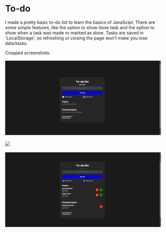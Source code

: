 # To-do
I made a pretty basic to-do list to learn the basics of JavaScipt. There are some simple features, like the option to show done task and the option to show when a task was made or marked as done. Tasks are saved in 'LocalStorage', so refreshing or closing the page won't make you lose data/tasks. 

Cropped screenshots: 
<br>
<br>
<img src="screenshots/screenshot2.png">
<br>
<br>
<img src="sreenshots/screenshot3.png">
<br>
<br>
<img src="screenshots/screenshot5.png">
<br>
<br>
